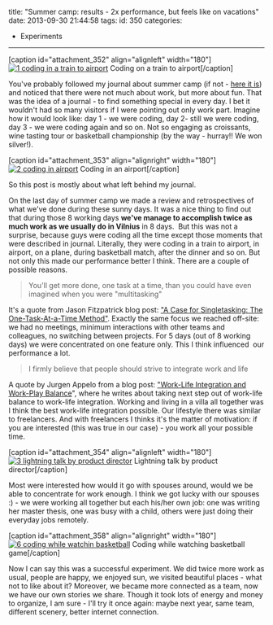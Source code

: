 title: "Summer camp: results - 2x performance, but feels like on vacations"
date: 2013-09-30 21:44:58
tags:
id: 350
categories:
  - Experiments
---

[caption id="attachment_352" align="alignleft" width="180"][![1 coding in a train to airport](http://files.bebetterleader.com/media/1-coding-in-a-train-to-airport.jpg)](http://files.bebetterleader.com/media/1-coding-in-a-train-to-airport.jpg) Coding on a train to airport[/caption]

You've probably followed my journal about summer camp (if not - [here it is](http://www.bebetterleader.com/summer-camp-idea-and-reasoning/)) and noticed that there were not much about work, but more about fun. That was the idea of a journal - to find something special in every day. I bet it wouldn't had so many visitors if I were pointing out only work part. Imagine how it would look like: day 1 - we were coding, day 2- still we were coding, day 3 - we were coding again and so on. Not so engaging as croissants, wine tasting tour or basketball championship (by the way - hurray!! We won silver!).

[caption id="attachment_353" align="alignright" width="180"][![2 coding in airport](http://files.bebetterleader.com/media/2-coding-in-airport.jpg)](http://files.bebetterleader.com/media/2-coding-in-airport.jpg) Coding in an airport[/caption]

So this post is mostly about what left behind my journal.

On the last day of summer camp we made a review and retrospectives of what we've done during these sunny days. It was a nice thing to find out that during those 8 working days **we've manage to accomplish twice as much work as we usually do in Vilnius** in 8 days.  But this was not a surprise, because guys were coding all the time except those moments that were described in journal. Literally, they were coding in a train to airport, in airport, on a plane, during basketball match, after the dinner and so on. But not only this made our performance better I think. There are a couple of possible reasons.

> You'll get more done, one task at a time, than you could have even imagined when you were "multitasking"

It's a quote from Jason Fitzpatrick blog post: ["A Case for Singletasking: The One-Task-At-a-Time Method"](http://lifehacker.com/5646560/the-one-task-at-a-time-method-increased-efficiency-in-a-multitasking-world). Exactly the same focus we reached off-site: we had no meetings, minimum interactions with other teams and colleagues, no switching between projects. For 5 days (out of 8 working days) we were concentrated on one feature only. This I think influenced  our performance a lot.

> I firmly believe that people should strive to integrate work and life

A quote by Jurgen Appelo from a blog post: ["Work-Life Integration and Work-Play Balance](http://www.noop.nl/2013/09/work-life-integration.html)", where he writes about taking next step out of work-life balance to work-life integration. Working and living in a villa all together was I think the best work-life integration possible. Our lifestyle there was similar to freelancers. And with freelancers I thinks it's the matter of motivation: if you are interested (this was true in our case) - you work all your possible time.

[caption id="attachment_354" align="alignleft" width="180"][![3 lightning talk by product director](http://files.bebetterleader.com/media/3-lightning-talk-by-product-director.jpg)](http://files.bebetterleader.com/media/3-lightning-talk-by-product-director.jpg) Lightning talk by product director[/caption]

Most were interested how would it go with spouses around, would we be able to concentrate for work enough. I think we got lucky with our spouses :) - we were working all together but each his/her own job: one was writing her master thesis, one was busy with a child, others were just doing their everyday jobs remotely.

[caption id="attachment_358" align="alignright" width="180"][![6 coding while watchin basketball](http://files.bebetterleader.com/media/6-coding-while-watchin-basketball.jpg)](http://files.bebetterleader.com/media/6-coding-while-watchin-basketball.jpg) Coding while watching basketball game[/caption]

Now I can say this was a successful experiment. We did twice more work as usual, people are happy, we enjoyed sun, we visited beautiful places - what not to like about it? Moreover, we became more connected as a team, now we have our own stories we share. Though it took lots of energy and money to organize, I am sure - I'll try it once again: maybe next year, same team, different scenery, better internet connection.